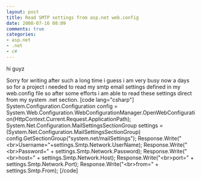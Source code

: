 ```yaml
---
layout: post
title: Read SMTP settings from asp.net web.config
date: 2008-07-16 08:09
comments: true
categories:
- asp.net
- .net
- c#
---
```

hi guyz

Sorry for writing after such a long time i guess i am very busy now a days so for a project i needed to read my smtp email settings defined in my web.config file so after some efforts i am able to read these settings direct from my system .net section.
[code lang="csharp"]
System.Configuration.Configuration config = System.Web.Configuration.WebConfigurationManager.OpenWebConfiguration(HttpContext.Current.Request.ApplicationPath);
System.Net.Configuration.MailSettingsSectionGroup settings = (System.Net.Configuration.MailSettingsSectionGroup) config.GetSectionGroup("system.net/mailSettings");
Response.Write("&lt;br&gt;Username="+settings.Smtp.Network.UserName);
Response.Write("&lt;br&gt;Password=" + settings.Smtp.Network.Password);
Response.Write("&lt;br&gt;host=" + settings.Smtp.Network.Host);
Response.Write("&lt;br&gt;port=" + settings.Smtp.Network.Port);
Response.Write("&lt;br&gt;from=" + settings.Smtp.From);
[/code]
